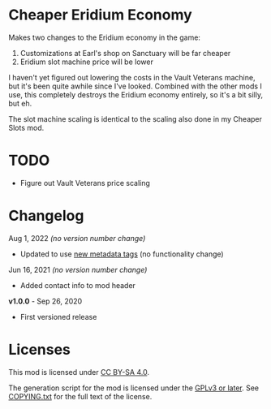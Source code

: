 Cheaper Eridium Economy
=======================

Makes two changes to the Eridium economy in the game:

1. Customizations at Earl's shop on Sanctuary will be far cheaper
2. Eridium slot machine price will be lower

I haven't yet figured out lowering the costs in the Vault Veterans
machine, but it's been quite awhile since I've looked.  Combined with
the other mods I use, this completely destroys the Eridium economy
entirely, so it's a bit silly, but eh.

The slot machine scaling is identical to the scaling also done in
my Cheaper Slots mod.

TODO
====

- Figure out Vault Veterans price scaling

Changelog
=========

Aug 1, 2022 *(no version number change)*
 * Updated to use [new metadata tags](https://github.com/apple1417/blcmm-parsing/tree/master/blimp)
   (no functionality change)

Jun 16, 2021 *(no version number change)*
 * Added contact info to mod header

**v1.0.0** - Sep 26, 2020
 * First versioned release
 
Licenses
========

This mod is licensed under [CC BY-SA 4.0](https://creativecommons.org/licenses/by-sa/4.0/).

The generation script for the mod is licensed under the
[GPLv3 or later](https://www.gnu.org/licenses/quick-guide-gplv3.html).
See [COPYING.txt](../../COPYING.txt) for the full text of the license.

